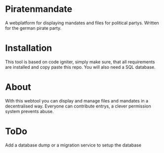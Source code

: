# Piratenmandate

A webplatform for displaying mandates and files for political partys. Written for the german pirate party.

# Installation

This tool is based on code igniter, simply make sure, that all requirements are installed and copy paste this repo. You will also need a SQL database. 

# About

With this webtool you can display and manage files and mandates in a decentralised way. Everyone can contribute entrys, a clever permission system prevents abuse.

# ToDo 

Add a database dump or a migration service to setup the database
